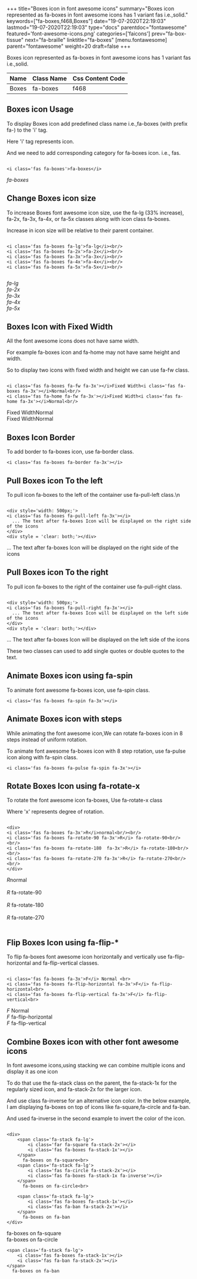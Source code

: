+++
title="Boxes icon in font awesome icons"
summary="Boxes icon represented as fa-boxes in font awesome icons has 1 variant fas i.e.,solid."
keywords=["fa-boxes,f468,Boxes"]
date="19-07-2020T22:19:03"
lastmod="19-07-2020T22:19:03"
type="docs"
parentdoc="fontawesome"
featured='font-awesome-icons.png'
categories=['faicons']
prev="fa-box-tissue"
next="fa-braille"
linktitle="fa-boxes"
[menu.fontawesome]
parent="fontawesome"
weight=20
draft=false
+++


Boxes icon represented as fa-boxes in font awesome icons has 1 variant fas i.e.,solid.

<div class='table-responsive'><table class='table'><thead><tr><th>Name</th><th>Class Name</th><th>Css Content Code</th></tr></thead><tbody><tr><td>Boxes</td><td>fa-boxes</td><td>f468</td></tr></tbody></table></div>



## Boxes icon Usage

To display Boxes icon add predefined class name i.e.,fa-boxes (with prefix fa-) to the 'i' tag.

Here 'i' tag represents icon.

And we need to add corresponding category for fa-boxes icon. i.e., fas.


```

<i class='fas fa-boxes'>fa-boxes</i>
```

<i class='fas fa-boxes'>fa-boxes</i>




## Change Boxes icon size
To increase Boxes font awesome icon size, use the fa-lg (33% increase), fa-2x, fa-3x, fa-4x, or fa-5x classes along with icon class fa-boxes.

Increase in icon size will be relative to their parent container. 

```

<i class='fas fa-boxes fa-lg'>fa-lg</i><br/>
<i class='fas fa-boxes fa-2x'>fa-2x</i><br/>
<i class='fas fa-boxes fa-3x'>fa-3x</i><br/>
<i class='fas fa-boxes fa-4x'>fa-4x</i><br/>
<i class='fas fa-boxes fa-5x'>fa-5x</i><br/>
            
```

<i class='fas fa-boxes fa-lg'>fa-lg</i><br/>
<i class='fas fa-boxes fa-2x'>fa-2x</i><br/>
<i class='fas fa-boxes fa-3x'>fa-3x</i><br/>
<i class='fas fa-boxes fa-4x'>fa-4x</i><br/>
<i class='fas fa-boxes fa-5x'>fa-5x</i><br/>
            



## Boxes Icon with Fixed Width 

All the font awesome icons does not have same width.

For example fa-boxes icon and fa-home may not have same height and width.

So to display two icons with fixed width and height we can use fa-fw class.


```

<i class='fas fa-boxes fa-fw fa-3x'></i>Fixed Width<i class='fas fa-boxes fa-3x'></i>Normal<br/>
<i class='fas fa-home fa-fw fa-3x'></i>Fixed Width<i class='fas fa-home fa-3x'></i>Normal<br/>
```

<i class='fas fa-boxes fa-fw fa-3x'></i>Fixed Width<i class='fas fa-boxes fa-3x'></i>Normal<br/>
<i class='fas fa-home fa-fw fa-3x'></i>Fixed Width<i class='fas fa-home fa-3x'></i>Normal<br/>



## Boxes Icon Border 

To add border to fa-boxes icon, use fa-border class.


```
<i class='fas fa-boxes fa-border fa-3x'></i>

```
<i class='fas fa-boxes fa-border fa-3x'></i>





## Pull Boxes icon To the left

To pull icon fa-boxes to the left of the container use fa-pull-left class.\n

```

<div style='width: 500px;'>
<i class='fas fa-boxes fa-pull-left fa-3x'></i>
  ... The text after fa-boxes Icon will be displayed on the right side of the icons
</div>
<div style = 'clear: both;'></div>
```

<div style='width: 500px;'>
<i class='fas fa-boxes fa-pull-left fa-3x'></i>
  ... The text after fa-boxes Icon will be displayed on the right side of the icons
</div>
<div style = 'clear: both;'></div>




## Pull Boxes icon To the right
To pull icon fa-boxes to the right of the container use fa-pull-right class.

```

<div style='width: 500px;'>
<i class='fas fa-boxes fa-pull-right fa-3x'></i>
  ... The text after fa-boxes Icon will be displayed on the left side of the icons
</div>
<div style = 'clear: both;'></div>
```

<div style='width: 500px;'>
<i class='fas fa-boxes fa-pull-right fa-3x'></i>
  ... The text after fa-boxes Icon will be displayed on the left side of the icons
</div>
<div style = 'clear: both;'></div>

These two classes can used to add single quotes or double quotes to the text.


## Animate Boxes icon using fa-spin
To animate font awesome fa-boxes icon, use fa-spin class.

```
<i class='fas fa-boxes fa-spin fa-3x'></i>
```
<i class='fas fa-boxes fa-spin fa-3x'></i>




## Animate Boxes icon with steps
While animating the font awesome icon,We can rotate fa-boxes icon in 8 steps instead of uniform rotation.

To animate font awesome fa-boxes icon with 8 step rotation, use fa-pulse icon along with fa-spin class.


```
<i class='fas fa-boxes fa-pulse fa-spin fa-3x'></i>

```
<i class='fas fa-boxes fa-pulse fa-spin fa-3x'></i>





## Rotate Boxes Icon using fa-rotate-x
To rotate the font awesome icon fa-boxes, Use fa-rotate-x class

Where 'x' represents degree of rotation.


```

<div>
<i class='fas fa-boxes fa-3x'>R</i>normal<br/><br/>
<i class='fas fa-boxes fa-rotate-90 fa-3x'>R</i> fa-rotate-90<br/><br/> 
<i class='fas fa-boxes fa-rotate-180  fa-3x'>R</i> fa-rotate-180<br/><br/> 
<i class='fas fa-boxes fa-rotate-270 fa-3x'>R</i> fa-rotate-270<br/><br/>
</div>
```

<div>
<i class='fas fa-boxes fa-3x'>R</i>normal<br/><br/>
<i class='fas fa-boxes fa-rotate-90 fa-3x'>R</i> fa-rotate-90<br/><br/> 
<i class='fas fa-boxes fa-rotate-180  fa-3x'>R</i> fa-rotate-180<br/><br/> 
<i class='fas fa-boxes fa-rotate-270 fa-3x'>R</i> fa-rotate-270<br/><br/>
</div>




## Flip Boxes Icon using fa-flip-*
To flip fa-boxes font awesome icon horizontally and vertically use fa-flip-horizontal and fa-flip-vertical classes. 

```

<i class='fas fa-boxes fa-3x'>F</i> Normal <br>
<i class='fas fa-boxes fa-flip-horizontal fa-3x'>F</i> fa-flip-horizontal<br>
<i class='fas fa-boxes fa-flip-vertical fa-3x'>F</i> fa-flip-vertical<br>
```

<i class='fas fa-boxes fa-3x'>F</i> Normal <br>
<i class='fas fa-boxes fa-flip-horizontal fa-3x'>F</i> fa-flip-horizontal<br>
<i class='fas fa-boxes fa-flip-vertical fa-3x'>F</i> fa-flip-vertical<br>




## Combine Boxes icon with other font awesome icons
In font awesome icons,using stacking we can combine multiple icons and display it as one icon 

To do that use the fa-stack class on the parent, the fa-stack-1x for the regularly sized icon, and fa-stack-2x for the larger icon.

And use class fa-inverse for an alternative icon color. 
In the below example, I am displaying fa-boxes on top of icons like fa-square,fa-circle and fa-ban.

And used fa-inverse in the second example to invert the color of the icon.

```

<div>
    <span class='fa-stack fa-lg'>
        <i class='far fa-square fa-stack-2x'></i>
        <i class='fas fa-boxes fa-stack-1x'></i>
    </span>
      fa-boxes on fa-square<br>
    <span class='fa-stack fa-lg'>
        <i class='fas fa-circle fa-stack-2x'></i>
        <i class='fas fa-boxes fa-stack-1x fa-inverse'></i>
    </span>
      fa-boxes on fa-circle<br>

    <span class='fa-stack fa-lg'>
        <i class='fas fa-boxes fa-stack-1x'></i>
        <i class='fas fa-ban fa-stack-2x'></i>
    </span>
      fa-boxes on fa-ban
</div>
```

<div>
    <span class='fa-stack fa-lg'>
        <i class='far fa-square fa-stack-2x'></i>
        <i class='fas fa-boxes fa-stack-1x'></i>
    </span>
      fa-boxes on fa-square<br>
    <span class='fa-stack fa-lg'>
        <i class='fas fa-circle fa-stack-2x'></i>
        <i class='fas fa-boxes fa-stack-1x fa-inverse'></i>
    </span>
      fa-boxes on fa-circle<br>

    <span class='fa-stack fa-lg'>
        <i class='fas fa-boxes fa-stack-1x'></i>
        <i class='fas fa-ban fa-stack-2x'></i>
    </span>
      fa-boxes on fa-ban
</div>






